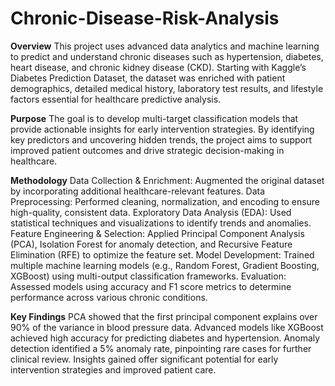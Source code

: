 # Chronic-Disease-Risk-Analysis
**Overview**
This project uses advanced data analytics and machine learning to predict and understand chronic diseases such as hypertension, diabetes, heart disease, and chronic kidney disease (CKD). Starting with Kaggle’s Diabetes Prediction Dataset, the dataset was enriched with patient demographics, detailed medical history, laboratory test results, and lifestyle factors essential for healthcare predictive analysis.

**Purpose**
The goal is to develop multi-target classification models that provide actionable insights for early intervention strategies. By identifying key predictors and uncovering hidden trends, the project aims to support improved patient outcomes and drive strategic decision-making in healthcare.

**Methodology**
Data Collection & Enrichment: Augmented the original dataset by incorporating additional healthcare-relevant features.
Data Preprocessing: Performed cleaning, normalization, and encoding to ensure high-quality, consistent data.
Exploratory Data Analysis (EDA): Used statistical techniques and visualizations to identify trends and anomalies.
Feature Engineering & Selection: Applied Principal Component Analysis (PCA), Isolation Forest for anomaly detection, and Recursive Feature Elimination (RFE) to optimize the feature set.
Model Development: Trained multiple machine learning models (e.g., Random Forest, Gradient Boosting, XGBoost) using multi-output classification frameworks.
Evaluation: Assessed models using accuracy and F1 score metrics to determine performance across various chronic conditions.

**Key Findings**
PCA showed that the first principal component explains over 90% of the variance in blood pressure data.
Advanced models like XGBoost achieved high accuracy for predicting diabetes and hypertension.
Anomaly detection identified a 5% anomaly rate, pinpointing rare cases for further clinical review.
Insights gained offer significant potential for early intervention strategies and improved patient care.
